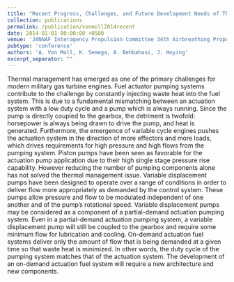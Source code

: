 ```yaml
---
title: "Recent Progress, Challenges, and Future Development Needs of Thermally/Energy Efficient Fuel Actuator Pumping Systems for Military Gas Turbine Engine Applications"
collection: publications
permalink: /publication/vonmoll2014recent
date: 2014-01-01 00:00:00 +0500
venue: 'JANNAF Interagency Propulsion Committee 34th Airbreathing Propulsion'
pubtype: 'conference'
authors: 'A. Von Moll, K. Semega, A. Behbahani, J. Hoying'
excerpt_separator: ""
---
```

Thermal management has emerged as one of the primary challenges for modern military gas turbine engines. Fuel actuator pumping systems contribute to the challenge by constantly injecting waste heat into the fuel system. This is due to a fundamental mismatching between an actuation system with a low duty cycle and a pump which is always running. Since the pump is directly coupled to the gearbox, the detriment is twofold: horsepower is always being drawn to drive the pump, and heat is generated. Furthermore, the emergence of variable cycle engines pushes the actuation system in the direction of more effectors and more loads, which drives requirements for high pressure and high flows from the pumping system. Piston pumps have been seen as favorable for the actuation pump application due to their high single stage pressure rise capability. However reducing the number of pumping components alone has not solved the thermal management issue. Variable displacement pumps have been designed to operate over a range of conditions in order to deliver flow more appropriately as demanded by the control system. These pumps allow pressure and flow to be modulated independent of one another and of the pump’s rotational speed. Variable displacement pumps may be considered as a component of a partial-demand actuation pumping system. Even in a partial-demand actuation pumping system, a variable displacement pump will still be coupled to the gearbox and require some minimum flow for lubrication and cooling. On-demand actuation fuel systems deliver only the amount of flow that is being demanded at a given time so that waste heat is minimized. In other words, the duty cycle of the pumping system matches that of the actuation system. The development of an on-demand actuation fuel system will require a new architecture and new components.
